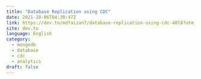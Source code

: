 ```yaml
---
title: "Database Replication using CDC"
date: 2021-10-06T04:30:47Z
link: https://dev.to/mdfaizan7/database-replication-using-cdc-48l8?utm_medium=RSS&utm_source=news.12bit.vn
site: dev.to
language: English
category:
  - mongodb
  - database
  - cdc
  - analytics
draft: false
---
```

